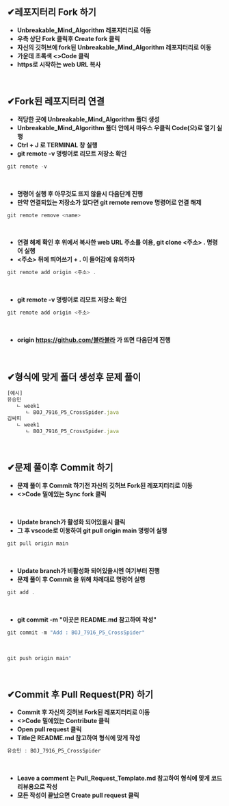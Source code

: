 ## ✔레포지터리 Fork 하기
- **Unbreakable_Mind_Algorithm 레포지터리로 이동**
- **우측 상단 Fork 클릭후 Create fork 클릭**
- **자신의 깃허브에 fork된 Unbreakable_Mind_Algorithm 레포지터리로 이동**
- **가운데 초록색 <>Code 클릭**
- **https로 시작하는 web URL 복사**

<br/>



## ✔Fork된 레포지터리 연결
- **적당한 곳에 Unbreakable_Mind_Algorithm 폴더 생성**
- **Unbreakable_Mind_Algorithm 폴더 안에서 마우스 우클릭 Code(으)로 열기 실행**
- **Ctrl + J 로 TERMINAL 창 실행**
- **git remote -v 명령어로 리모트 저장소 확인**

 ```jsx
git remote -v 
```

<br/>

- **명령어 실행 후 아무것도 뜨지 않을시 다음단계 진행**
- **만약 연결되있는 저장소가 있다면 git remote remove 명령어로 연결 해제**

 ```jsx
git remote remove <name>
```

<br/>

- **연결 해제 확인 후 위에서 복사한 web URL 주소를 이용, git clone <주소> .  명령어 실행**
- **<주소> 뒤에 띄어쓰기 + . 이 들어감에 유의하자**

 ```jsx
git remote add origin <주소> .
```

<br/>

- **git remote -v 명령어로 리모트 저장소 확인**

 ```jsx
git remote add origin <주소>
```

<br/>

- **origin https://github.com/블라블라 가 뜨면 다음단계 진행**

<br/>



## ✔형식에 맞게 폴더 생성후 문제 풀이
```jsx
[예시]
유승민
   ㄴ week1
      ㄴ BOJ_7916_P5_CrossSpider.java
김싸피
   ㄴ week1
      ㄴ BOJ_7916_P5_CrossSpider.java
```

<br/>



## ✔문제 풀이후 Commit 하기
- **문제 풀이 후 Commit 하기전 자신의 깃허브 Fork된 레포지터리로 이동**
- **<>Code 밑에있는 Sync fork 클릭**

<br/>

- **Update branch가 활성화 되어있을시 클릭**
- **그 후 vscode로 이동하여 git pull origin main 명령어 실행**

 ```jsx
git pull origin main
```

<br/>

- **Update branch가 비활성화 되어있을시엔 여기부터 진행**
- **문제 풀이 후 Commit 을 위해 차례대로 명령어 실행**

 ```jsx
git add .
```

<br/>

- **git commit -m "이곳은 README.md 참고하여 작성"**
 ```jsx
git commit -m "Add : BOJ_7916_P5_CrossSpider"
```

<br/>

 ```jsx
git push origin main"
```

<br/>


## ✔Commit 후 Pull Request(PR) 하기
- **Commit 후 자신의 깃허브 Fork된 레포지터리로 이동**
- **<>Code 밑에있는 Contribute 클릭**
- **Open pull request 클릭**
- **Title은 README.md 참고하여 형식에 맞게 작성**

```jsx
유승민 : BOJ_7916_P5_CrossSpider
```

<br/>
 
- **Leave a comment 는 Pull_Request_Template.md 참고하여 형식에 맞게 코드 리뷰용으로 작성**
- **모든 작성이 끝났으면 Create pull request 클릭**











